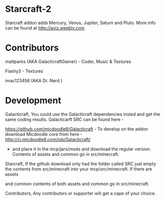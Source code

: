 Starcraft-2
===========

Starcraft addon adds Mercury, Venus, Jupiter, Saturn and Pluto. More info can be found at http://axiz.weebly.com

Contributors
=========================

mattparks (AKA GalacticraftGamer) - Coder, Music & Textures

Flashy3 - Textures

imac123456 (AKA Dr. Nerd )

Development
===========

Galacticraft,
You could use the Galacticraft dependencies insted and get the same coding results. Galacticarft SRC can be found here - 

https://github.com/micdoodle8/Galacticraft - To develop on the addon download Micdoodle core from here - http://ci.micdoodle8.com/job/Galacticraft/ 

- and place it in the mcp/jars/mods and download the regular version. Contents of assets and common go in src/minecraft.

Starcraft,
If the github download only had the folder called SRC just empty the contents from src/minecraft into your mcp/src/minecraft. If there are assets 

and common contents of both assets and common go in src/minecraft.

Contributors,
Any contributors or supporter will get a cape of your choice.